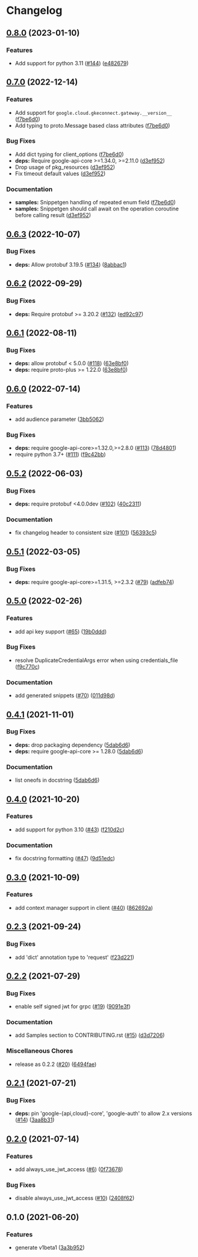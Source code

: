 # Changelog

## [0.8.0](https://github.com/googleapis/python-gke-connect-gateway/compare/v0.7.0...v0.8.0) (2023-01-10)


### Features

* Add support for python 3.11 ([#144](https://github.com/googleapis/python-gke-connect-gateway/issues/144)) ([e482679](https://github.com/googleapis/python-gke-connect-gateway/commit/e482679b294916710317208084ebde65adab5753))

## [0.7.0](https://github.com/googleapis/python-gke-connect-gateway/compare/v0.6.3...v0.7.0) (2022-12-14)


### Features

* Add support for `google.cloud.gkeconnect.gateway.__version__` ([f7be6d0](https://github.com/googleapis/python-gke-connect-gateway/commit/f7be6d0f2822becc72d23be1880dc0117efcd42d))
* Add typing to proto.Message based class attributes ([f7be6d0](https://github.com/googleapis/python-gke-connect-gateway/commit/f7be6d0f2822becc72d23be1880dc0117efcd42d))


### Bug Fixes

* Add dict typing for client_options ([f7be6d0](https://github.com/googleapis/python-gke-connect-gateway/commit/f7be6d0f2822becc72d23be1880dc0117efcd42d))
* **deps:** Require google-api-core &gt;=1.34.0, >=2.11.0  ([d3ef952](https://github.com/googleapis/python-gke-connect-gateway/commit/d3ef952da5d153604d0c9313e6ff480285f4ee85))
* Drop usage of pkg_resources ([d3ef952](https://github.com/googleapis/python-gke-connect-gateway/commit/d3ef952da5d153604d0c9313e6ff480285f4ee85))
* Fix timeout default values ([d3ef952](https://github.com/googleapis/python-gke-connect-gateway/commit/d3ef952da5d153604d0c9313e6ff480285f4ee85))


### Documentation

* **samples:** Snippetgen handling of repeated enum field ([f7be6d0](https://github.com/googleapis/python-gke-connect-gateway/commit/f7be6d0f2822becc72d23be1880dc0117efcd42d))
* **samples:** Snippetgen should call await on the operation coroutine before calling result ([d3ef952](https://github.com/googleapis/python-gke-connect-gateway/commit/d3ef952da5d153604d0c9313e6ff480285f4ee85))

## [0.6.3](https://github.com/googleapis/python-gke-connect-gateway/compare/v0.6.2...v0.6.3) (2022-10-07)


### Bug Fixes

* **deps:** Allow protobuf 3.19.5 ([#134](https://github.com/googleapis/python-gke-connect-gateway/issues/134)) ([8abbac1](https://github.com/googleapis/python-gke-connect-gateway/commit/8abbac1f3a0ac59e659e60d2c8ca98d2acf5fea1))

## [0.6.2](https://github.com/googleapis/python-gke-connect-gateway/compare/v0.6.1...v0.6.2) (2022-09-29)


### Bug Fixes

* **deps:** Require protobuf >= 3.20.2 ([#132](https://github.com/googleapis/python-gke-connect-gateway/issues/132)) ([ed92c97](https://github.com/googleapis/python-gke-connect-gateway/commit/ed92c978e981a99b51682d6eaba5e907a8c68473))

## [0.6.1](https://github.com/googleapis/python-gke-connect-gateway/compare/v0.6.0...v0.6.1) (2022-08-11)


### Bug Fixes

* **deps:** allow protobuf < 5.0.0 ([#118](https://github.com/googleapis/python-gke-connect-gateway/issues/118)) ([63e8bf0](https://github.com/googleapis/python-gke-connect-gateway/commit/63e8bf0867f16901253969a47456c2feae308102))
* **deps:** require proto-plus >= 1.22.0 ([63e8bf0](https://github.com/googleapis/python-gke-connect-gateway/commit/63e8bf0867f16901253969a47456c2feae308102))

## [0.6.0](https://github.com/googleapis/python-gke-connect-gateway/compare/v0.5.2...v0.6.0) (2022-07-14)


### Features

* add audience parameter ([3bb5062](https://github.com/googleapis/python-gke-connect-gateway/commit/3bb5062e9780db7e171248560038c4d0cfc375c6))


### Bug Fixes

* **deps:** require google-api-core>=1.32.0,>=2.8.0 ([#113](https://github.com/googleapis/python-gke-connect-gateway/issues/113)) ([78d4801](https://github.com/googleapis/python-gke-connect-gateway/commit/78d4801f8113ca3dc36e302aac9734934bf7df7c))
* require python 3.7+ ([#111](https://github.com/googleapis/python-gke-connect-gateway/issues/111)) ([f9c42bb](https://github.com/googleapis/python-gke-connect-gateway/commit/f9c42bb4da63ed293393931fa2532434fc39e27a))

## [0.5.2](https://github.com/googleapis/python-gke-connect-gateway/compare/v0.5.1...v0.5.2) (2022-06-03)


### Bug Fixes

* **deps:** require protobuf <4.0.0dev ([#102](https://github.com/googleapis/python-gke-connect-gateway/issues/102)) ([40c2311](https://github.com/googleapis/python-gke-connect-gateway/commit/40c2311de38d119f2a06b066a7b01f38870459ce))


### Documentation

* fix changelog header to consistent size ([#101](https://github.com/googleapis/python-gke-connect-gateway/issues/101)) ([56393c5](https://github.com/googleapis/python-gke-connect-gateway/commit/56393c5ea1e582505bebf8fca3c76f01f83eccc3))

## [0.5.1](https://github.com/googleapis/python-gke-connect-gateway/compare/v0.5.0...v0.5.1) (2022-03-05)


### Bug Fixes

* **deps:** require google-api-core>=1.31.5, >=2.3.2 ([#79](https://github.com/googleapis/python-gke-connect-gateway/issues/79)) ([adfeb74](https://github.com/googleapis/python-gke-connect-gateway/commit/adfeb74a498ad71128725a8be0be73f6cdbd1955))

## [0.5.0](https://github.com/googleapis/python-gke-connect-gateway/compare/v0.4.1...v0.5.0) (2022-02-26)


### Features

* add api key support ([#65](https://github.com/googleapis/python-gke-connect-gateway/issues/65)) ([19b0ddd](https://github.com/googleapis/python-gke-connect-gateway/commit/19b0dddf8031a40ad01b2252c2399789d75d0be0))


### Bug Fixes

* resolve DuplicateCredentialArgs error when using credentials_file ([f9c770c](https://github.com/googleapis/python-gke-connect-gateway/commit/f9c770c584f5e388651e15d349b5ff1edff33b84))


### Documentation

* add generated snippets ([#70](https://github.com/googleapis/python-gke-connect-gateway/issues/70)) ([011d98d](https://github.com/googleapis/python-gke-connect-gateway/commit/011d98d0b206c62728d3279c01ca79fe1527d0ee))

## [0.4.1](https://www.github.com/googleapis/python-gke-connect-gateway/compare/v0.4.0...v0.4.1) (2021-11-01)


### Bug Fixes

* **deps:** drop packaging dependency ([5dab6d6](https://www.github.com/googleapis/python-gke-connect-gateway/commit/5dab6d661f23ef844f5cbfc17a3767767526407b))
* **deps:** require google-api-core >= 1.28.0 ([5dab6d6](https://www.github.com/googleapis/python-gke-connect-gateway/commit/5dab6d661f23ef844f5cbfc17a3767767526407b))


### Documentation

* list oneofs in docstring ([5dab6d6](https://www.github.com/googleapis/python-gke-connect-gateway/commit/5dab6d661f23ef844f5cbfc17a3767767526407b))

## [0.4.0](https://www.github.com/googleapis/python-gke-connect-gateway/compare/v0.3.0...v0.4.0) (2021-10-20)


### Features

* add support for python 3.10 ([#43](https://www.github.com/googleapis/python-gke-connect-gateway/issues/43)) ([f210d2c](https://www.github.com/googleapis/python-gke-connect-gateway/commit/f210d2c6ae2cec7db5e7e7ae6efac357f2f1da93))


### Documentation

* fix docstring formatting ([#47](https://www.github.com/googleapis/python-gke-connect-gateway/issues/47)) ([9d51edc](https://www.github.com/googleapis/python-gke-connect-gateway/commit/9d51edc55dbb3576fe55db5bb7e526e0536fc0e4))

## [0.3.0](https://www.github.com/googleapis/python-gke-connect-gateway/compare/v0.2.3...v0.3.0) (2021-10-09)


### Features

* add context manager support in client ([#40](https://www.github.com/googleapis/python-gke-connect-gateway/issues/40)) ([862692a](https://www.github.com/googleapis/python-gke-connect-gateway/commit/862692a5685744827c49fa68d7375ad04cdf63b0))

## [0.2.3](https://www.github.com/googleapis/python-gke-connect-gateway/compare/v0.2.2...v0.2.3) (2021-09-24)


### Bug Fixes

* add 'dict' annotation type to 'request' ([f23d221](https://www.github.com/googleapis/python-gke-connect-gateway/commit/f23d221f3d8abab4ba9265daa49bb8b691d887c5))

## [0.2.2](https://www.github.com/googleapis/python-gke-connect-gateway/compare/v0.2.1...v0.2.2) (2021-07-29)


### Bug Fixes

* enable self signed jwt for grpc ([#19](https://www.github.com/googleapis/python-gke-connect-gateway/issues/19)) ([9091e3f](https://www.github.com/googleapis/python-gke-connect-gateway/commit/9091e3f97a5a0e6bd844243dba05093c6c09f188))


### Documentation

* add Samples section to CONTRIBUTING.rst ([#15](https://www.github.com/googleapis/python-gke-connect-gateway/issues/15)) ([d3d7206](https://www.github.com/googleapis/python-gke-connect-gateway/commit/d3d72060bb9f2b1ea516b904b9118a66bf0ca209))


### Miscellaneous Chores

* release as 0.2.2 ([#20](https://www.github.com/googleapis/python-gke-connect-gateway/issues/20)) ([6494fae](https://www.github.com/googleapis/python-gke-connect-gateway/commit/6494fae2a5fe3e1d1472048fb889c78a520764eb))

## [0.2.1](https://www.github.com/googleapis/python-gke-connect-gateway/compare/v0.2.0...v0.2.1) (2021-07-21)


### Bug Fixes

* **deps:** pin 'google-{api,cloud}-core', 'google-auth' to allow 2.x versions ([#14](https://www.github.com/googleapis/python-gke-connect-gateway/issues/14)) ([3aa8b31](https://www.github.com/googleapis/python-gke-connect-gateway/commit/3aa8b3104cb2aa784556cd2896e9cf791177ef25))

## [0.2.0](https://www.github.com/googleapis/python-gke-connect-gateway/compare/v0.1.0...v0.2.0) (2021-07-14)


### Features

* add always_use_jwt_access ([#6](https://www.github.com/googleapis/python-gke-connect-gateway/issues/6)) ([0f73678](https://www.github.com/googleapis/python-gke-connect-gateway/commit/0f73678e2d73852985149d4ecdb0ee539d465374))


### Bug Fixes

* disable always_use_jwt_access ([#10](https://www.github.com/googleapis/python-gke-connect-gateway/issues/10)) ([2408f62](https://www.github.com/googleapis/python-gke-connect-gateway/commit/2408f6275b2dbd2d6db462c764577a9e2f2d5e59))

## 0.1.0 (2021-06-20)


### Features

* generate v1beta1 ([3a3b952](https://www.github.com/googleapis/python-gke-connect-gateway/commit/3a3b95276defd2d37b157179b4fb4ab728c3af9f))
